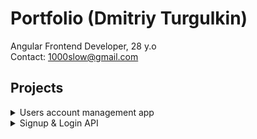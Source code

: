 # Portfolio (Dmitriy Turgulkin)

Angular Frontend Developer, 28 y.o \
Contact: 1000slow@gmail.com

## Projects

<details>

<summary>Users account management app</summary>

- [Tasks](https://www.w3.org/standards/)
- [**Code**](https://github.com/baymran/users-app)
- [Deployment](https://www.w3.org/standards/)

</details>

<details>

<summary>Signup & Login API</summary>

- [Tasks](https://www.w3.org/standards/)
- [**Code**](https://github.com/baymran/django_rest_api)
- [Deployment](https://www.w3.org/standards/)

</details>

